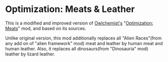 # Optimization: Meats & Leather

This is a modified and improved version of [Owlchemist's](https://steamcommunity.com/id/owlchemist) "[Optimization: Meats](https://steamcommunity.com/sharedfiles/filedetails/?id=1721970101)" mod, and based on its sources.

Unlike original version, this mod additionally replaces all "Alien Races"(from any add on of "alien framework" mod) meat and leather by human meat and human leather.
Also, it replaces all dinosaurs(from "Dinosauria" mod) leather by lizard leather.
